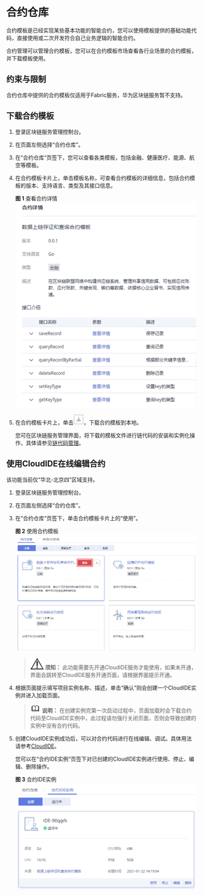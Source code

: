 # 合约仓库<a name="bcs_usermanual_0031"></a>

合约模板是已经实现某些基本功能的智能合约，您可以使用模板提供的基础功能代码，直接使用或二次开发符合自己业务逻辑的智能合约。

合约管理可以管理合约模板，您可以在合约模板市场查看各行业场景的合约模板，并下载模板使用。

## 约束与限制<a name="section670151601918"></a>

合约仓库中提供的合约模板仅适用于Fabric服务，华为区块链服务暂不支持。

## 下载合约模板<a name="section1892145220346"></a>

1.  登录区块链服务管理控制台。
2.  在页面左侧选择“合约仓库”。
3.  在“合约仓库“页签下，您可以查看各类模板，包括金融、健康医疗、能源、航空等模板。
4.  在合约模板卡片上，单击模板名称，可查看合约模板的详细信息，包括合约模板的版本、支持语言、类型及其接口信息。

    **图 1**  查看合约详情<a name="fig14318201173712"></a>  
    ![](figures/查看合约详情.png "查看合约详情")

5.  在合约模板卡片上，单击![](figures/2021-01-25_091732.png)，下载合约模板到本地。

    您可在区块链服务管理界面，将下载的模板文件进行链代码的安装和实例化操作，具体请参见[链代码管理](链代码管理.md)。


## 使用CloudIDE在线编辑合约<a name="section9713184011274"></a>

该功能当前仅“华北-北京四”区域支持。

1.  登录区块链服务管理控制台。
2.  在页面左侧选择“合约仓库”。
3.  在“合约仓库“页签下，单击合约模板卡片上的“使用”。

    **图 2**  使用合约模板<a name="fig8786115819361"></a>  
    ![](figures/使用合约模板.png "使用合约模板")

    >![](public_sys-resources/icon-notice.gif) **须知：** 
    >此功能需要先开通CloudIDE服务才能使用，如果未开通，界面会跳转至CloudIDE服务开通页面，请根据界面提示开通。

4.  根据页面提示填写项目实例名称、描述，单击“确认”则会创建一个CloudIDE实例并进入加载页面。

    >![](public_sys-resources/icon-note.gif) **说明：** 
    >在创建实例完第一次启动过程中，页面加载时会下载合约代码至CloudIDE实例中，此过程请勿强行关闭页面，否则会导致创建的实例中没有合约代码。

5.  创建CloudIDE实例成功后，可以对合约代码进行在线编辑、调试。具体用法请参考[CloudIDE](https://support.huaweicloud.com/cloudide/index.html)。

    您可以在“合约IDE实例“页签下对已创建的CloudIDE实例进行使用、停止、编辑、删除操作。

    **图 3**  合约IDE实例<a name="fig17380448113615"></a>  
    ![](figures/合约IDE实例.png "合约IDE实例")


